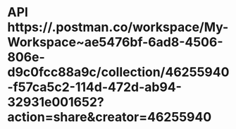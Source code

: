 # API https://.postman.co/workspace/My-Workspace~ae5476bf-6ad8-4506-806e-d9c0fcc88a9c/collection/46255940-f57ca5c2-114d-472d-ab94-32931e001652?action=share&creator=46255940
